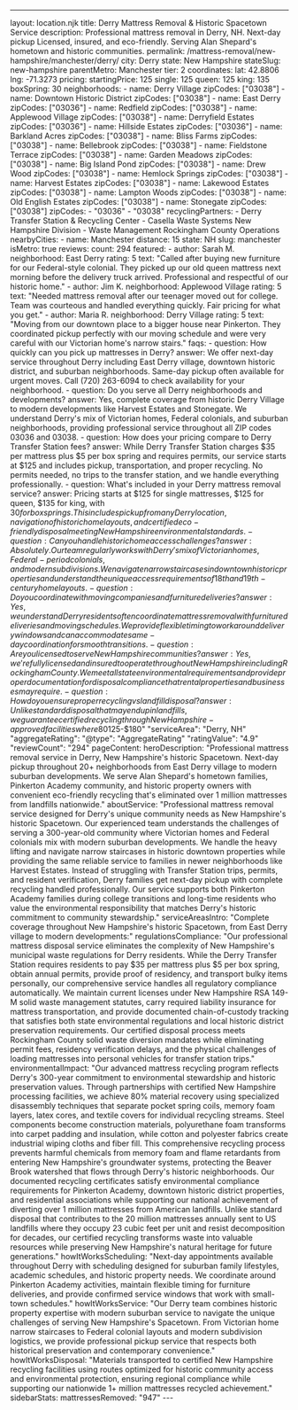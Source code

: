 ---
layout: location.njk
title: Derry Mattress Removal & Historic Spacetown Service
description: Professional mattress removal in Derry, NH. Next-day pickup Licensed, insured, and eco-friendly. Serving Alan Shepard's hometown and historic communities.
permalink: /mattress-removal/new-hampshire/manchester/derry/
city: Derry state: New Hampshire stateSlug: new-hampshire parentMetro: Manchester tier: 2 coordinates: lat: 42.8806 lng: -71.3273 pricing: startingPrice: 125 single: 125 queen: 125 king: 135 boxSpring: 30 neighborhoods: - name: Derry Village zipCodes: ["03038"] - name: Downtown Historic District zipCodes: ["03038"] - name: East Derry zipCodes: ["03036"] - name: Redfield zipCodes: ["03038"] - name: Applewood Village zipCodes: ["03038"] - name: Derryfield Estates zipCodes: ["03036"] - name: Hillside Estates zipCodes: ["03036"] - name: Barkland Acres zipCodes: ["03038"] - name: Bliss Farms zipCodes: ["03038"] - name: Bellebrook zipCodes: ["03038"] - name: Fieldstone Terrace zipCodes: ["03038"] - name: Garden Meadows zipCodes: ["03038"] - name: Big Island Pond zipCodes: ["03038"] - name: Drew Wood zipCodes: ["03038"] - name: Hemlock Springs zipCodes: ["03038"] - name: Harvest Estates zipCodes: ["03038"] - name: Lakewood Estates zipCodes: ["03038"] - name: Lampton Woods zipCodes: ["03038"] - name: Old English Estates zipCodes: ["03038"] - name: Stonegate zipCodes: ["03038"] zipCodes: - "03036" - "03038" recyclingPartners: - Derry Transfer Station & Recycling Center - Casella Waste Systems New Hampshire Division - Waste Management Rockingham County Operations nearbyCities: - name: Manchester distance: 15 state: NH slug: manchester isMetro: true reviews: count: 294 featured: - author: Sarah M. neighborhood: East Derry rating: 5 text: "Called after buying new furniture for our Federal-style colonial. They picked up our old queen mattress next morning before the delivery truck arrived. Professional and respectful of our historic home." - author: Jim K. neighborhood: Applewood Village rating: 5 text: "Needed mattress removal after our teenager moved out for college. Team was courteous and handled everything quickly. Fair pricing for what you get." - author: Maria R. neighborhood: Derry Village rating: 5 text: "Moving from our downtown place to a bigger house near Pinkerton. They coordinated pickup perfectly with our moving schedule and were very careful with our Victorian home's narrow stairs." faqs: - question: How quickly can you pick up mattresses in Derry? answer: We offer next-day service throughout Derry including East Derry village, downtown historic district, and suburban neighborhoods. Same-day pickup often available for urgent moves. Call (720) 263-6094 to check availability for your neighborhood. - question: Do you serve all Derry neighborhoods and developments? answer: Yes, complete coverage from historic Derry Village to modern developments like Harvest Estates and Stonegate. We understand Derry's mix of Victorian homes, Federal colonials, and suburban neighborhoods, providing professional service throughout all ZIP codes 03036 and 03038. - question: How does your pricing compare to Derry Transfer Station fees? answer: While Derry Transfer Station charges $35 per mattress plus $5 per box spring and requires permits, our service starts at $125 and includes pickup, transportation, and proper recycling. No permits needed, no trips to the transfer station, and we handle everything professionally. - question: What's included in your Derry mattress removal service? answer: Pricing starts at $125 for single mattresses, $125 for queen, $135 for king, with $30 for box springs. This includes pickup from any Derry location, navigation of historic home layouts, and certified eco-friendly disposal meeting New Hampshire environmental standards. - question: Can you handle historic home access challenges? answer: Absolutely. Our team regularly works with Derry's mix of Victorian homes, Federal-period colonials, and modern subdivisions. We navigate narrow staircases in downtown historic properties and understand the unique access requirements of 18th and 19th-century home layouts. - question: Do you coordinate with moving companies and furniture deliveries? answer: Yes, we understand Derry residents often coordinate mattress removal with furniture deliveries and moving schedules. We provide flexible timing to work around delivery windows and can accommodate same-day coordination for smooth transitions. - question: Are you licensed to serve New Hampshire communities? answer: Yes, we're fully licensed and insured to operate throughout New Hampshire including Rockingham County. We meet all state environmental requirements and provide proper documentation for disposal compliance that rental properties and businesses may require. - question: How do you ensure proper recycling vs landfill disposal? answer: Unlike standard disposal that may end up in landfills, we guarantee certified recycling through New Hampshire-approved facilities where 80% of materials become new products. Our documented process supports environmental responsibility that Derry's historic community values while providing proper compliance certificates. schema: "@context": "https://schema.org" "@type": "LocalBusiness" "name": "A Bedder World Derry" "address": "@type": "PostalAddress" "addressLocality": "Derry" "addressRegion": "NH" "addressCountry": "US" "geo": "@type": "GeoCoordinates" "latitude": 42.8806 "longitude": -71.3273 "telephone": "+1-720-263-6094" "url": "//mattress-removal/new-hampshire/manchester/derry/" "priceRange": "$125-$180" "serviceArea": "Derry, NH" "aggregateRating": "@type": "AggregateRating" "ratingValue": "4.9" "reviewCount": "294" pageContent: heroDescription: "Professional mattress removal service in Derry, New Hampshire's historic Spacetown. Next-day pickup throughout 20+ neighborhoods from East Derry village to modern suburban developments. We serve Alan Shepard's hometown families, Pinkerton Academy community, and historic property owners with convenient eco-friendly recycling that's eliminated over 1 million mattresses from landfills nationwide." aboutService: "Professional mattress removal service designed for Derry's unique community needs as New Hampshire's historic Spacetown. Our experienced team understands the challenges of serving a 300-year-old community where Victorian homes and Federal colonials mix with modern suburban developments. We handle the heavy lifting and navigate narrow staircases in historic downtown properties while providing the same reliable service to families in newer neighborhoods like Harvest Estates. Instead of struggling with Transfer Station trips, permits, and resident verification, Derry families get next-day pickup with complete recycling handled professionally. Our service supports both Pinkerton Academy families during college transitions and long-time residents who value the environmental responsibility that matches Derry's historic commitment to community stewardship." serviceAreasIntro: "Complete coverage throughout New Hampshire's historic Spacetown, from East Derry village to modern developments:" regulationsCompliance: "Our professional mattress disposal service eliminates the complexity of New Hampshire's municipal waste regulations for Derry residents. While the Derry Transfer Station requires residents to pay $35 per mattress plus $5 per box spring, obtain annual permits, provide proof of residency, and transport bulky items personally, our comprehensive service handles all regulatory compliance automatically. We maintain current licenses under New Hampshire RSA 149-M solid waste management statutes, carry required liability insurance for mattress transportation, and provide documented chain-of-custody tracking that satisfies both state environmental regulations and local historic district preservation requirements. Our certified disposal process meets Rockingham County solid waste diversion mandates while eliminating permit fees, residency verification delays, and the physical challenges of loading mattresses into personal vehicles for transfer station trips." environmentalImpact: "Our advanced mattress recycling program reflects Derry's 300-year commitment to environmental stewardship and historic preservation values. Through partnerships with certified New Hampshire processing facilities, we achieve 80% material recovery using specialized disassembly techniques that separate pocket spring coils, memory foam layers, latex cores, and textile covers for individual recycling streams. Steel components become construction materials, polyurethane foam transforms into carpet padding and insulation, while cotton and polyester fabrics create industrial wiping cloths and fiber fill. This comprehensive recycling process prevents harmful chemicals from memory foam and flame retardants from entering New Hampshire's groundwater systems, protecting the Beaver Brook watershed that flows through Derry's historic neighborhoods. Our documented recycling certificates satisfy environmental compliance requirements for Pinkerton Academy, downtown historic district properties, and residential associations while supporting our national achievement of diverting over 1 million mattresses from American landfills. Unlike standard disposal that contributes to the 20 million mattresses annually sent to US landfills where they occupy 23 cubic feet per unit and resist decomposition for decades, our certified recycling transforms waste into valuable resources while preserving New Hampshire's natural heritage for future generations." howItWorksScheduling: "Next-day appointments available throughout Derry with scheduling designed for suburban family lifestyles, academic schedules, and historic property needs. We coordinate around Pinkerton Academy activities, maintain flexible timing for furniture deliveries, and provide confirmed service windows that work with small-town schedules." howItWorksService: "Our Derry team combines historic property expertise with modern suburban service to navigate the unique challenges of serving New Hampshire's Spacetown. From Victorian home narrow staircases to Federal colonial layouts and modern subdivision logistics, we provide professional pickup service that respects both historical preservation and contemporary convenience." howItWorksDisposal: "Materials transported to certified New Hampshire recycling facilities using routes optimized for historic community access and environmental protection, ensuring regional compliance while supporting our nationwide 1+ million mattresses recycled achievement." sidebarStats: mattressesRemoved: "947" ---